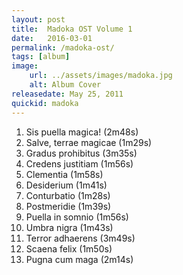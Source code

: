 ```yaml
---
layout: post
title:  Madoka OST Volume 1
date:   2016-03-01
permalink: /madoka-ost/
tags: [album]
image:
    url: ../assets/images/madoka.jpg
    alt: Album Cover
releasedate: May 25, 2011
quickid: madoka
---
```

1. Sis puella magica! (2m48s)
2. Salve, terrae magicae (1m29s)
3. Gradus prohibitus (3m35s)
4. Credens justitiam (1m56s)
5. Clementia (1m58s)
6. Desiderium (1m41s)
7. Conturbatio (1m28s)
8. Postmeridie (1m39s)
9. Puella in somnio (1m56s)
10. Umbra nigra (1m43s)
11. Terror adhaerens (3m49s)
12. Scaena felix (1m50s)
13. Pugna cum maga (2m14s)
